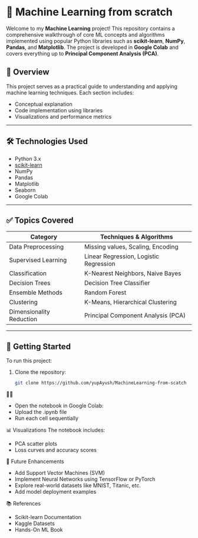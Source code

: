

# 🧠 Machine Learning from scratch 

Welcome to my **Machine Learning** project! This repository contains a comprehensive walkthrough of core ML concepts and algorithms implemented using popular Python libraries such as **scikit-learn**, **NumPy**, **Pandas**, and **Matplotlib**. The project is developed in **Google Colab** and covers everything up to **Principal Component Analysis (PCA)**.

## 📌 Overview

This project serves as a practical guide to understanding and applying machine learning techniques. Each section includes:
- Conceptual explanation
- Code implementation using libraries
- Visualizations and performance metrics

---

## 🛠️ Technologies Used

- Python 3.x  
- [scikit-learn](https://scikit-learn.org/)  
- NumPy  
- Pandas  
- Matplotlib  
- Seaborn  
- Google Colab

---

## ✅ Topics Covered

| Category               | Techniques & Algorithms                  |
|------------------------|------------------------------------------|
| Data Preprocessing     | Missing values, Scaling, Encoding        |
| Supervised Learning    | Linear Regression, Logistic Regression   |
| Classification         | K-Nearest Neighbors, Naive Bayes         |
| Decision Trees         | Decision Tree Classifier                 |
| Ensemble Methods       | Random Forest                            |
| Clustering             | K-Means, Hierarchical Clustering         |
| Dimensionality Reduction | Principal Component Analysis (PCA)     |

---

## 🚀 Getting Started

To run this project:

1. Clone the repository:
   ```bash
   git clone https://github.com/yupAyush/MachineLearning-from-scatch


- Open the notebook in Google Colab:
- Upload the .ipynb file
- Run each cell sequentially

📊 Visualizations
The notebook includes:
- PCA scatter plots
- Loss curves and accuracy scores

🔮 Future Enhancements
- Add Support Vector Machines (SVM)
- Implement Neural Networks using TensorFlow or PyTorch
- Explore real-world datasets like MNIST, Titanic, etc.
- Add model deployment examples

📚 References
- Scikit-learn Documentation
- Kaggle Datasets
- Hands-On ML Book
